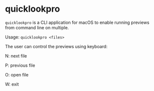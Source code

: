 # quicklookpro

`quicklookpro` is a CLI application for macOS to enable running previews from command line on multiple.

Usage: `quicklookpro <files>`

The user can control the previews using keyboard:

N: next file

P: previous file

O: open file

W: exit




